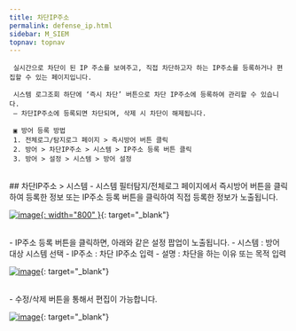 ```yaml
---
title: 차단IP주소
permalink: defense_ip.html
sidebar: M_SIEM
topnav: topnav
---
```


     실시간으로 차단이 된 IP 주소를 보여주고, 직접 차단하고자 하는 IP주소를 등록하거나 편집할 수 있는 페이지입니다.

     시스템 로그조회 하단에 ‘즉시 차단’ 버튼으로 차단 IP주소에 등록하여 관리할 수 있습니다.
     – 차단IP주소에 등록되면 차단되며, 삭제 시 차단이 해제됩니다.

     ▣ 방어 등록 방법
     1. 전체로그/탐지로그 페이지 > 즉시방어 버튼 클릭
     2. 방어 > 차단IP주소 > 시스템 > IP주소 등록 버튼 클릭
     3. 방어 > 설정 > 시스템 > 방어 설정

<br />
## 차단IP주소 > 시스템
- 시스템 필터탐지/전체로그 페이지에서 즉시방어 버튼을 클릭하여 등록한 정보 또는 IP주소 등록 버튼을 클릭하여 직접 등록한 정보가 노출됩니다.
 
 [![image](/docs/images/Manual/siem/blockIP/1.png){: width="800" }](/docs/images/Manual/siem/blockIP/1.png){: target="_blank"}

<br />
- IP주소 등록 버튼을 클릭하면, 아래와 같은 설정 팝업이 노출됩니다.
- 시스템 :  방어 대상 시스템 선택
- IP주소 :  차단 IP주소 입력
- 설명 : 차단을 하는 이유 또는 목적 입력
<br />

[![image](/docs/images/Manual/siem/blockIP/2.png)](/docs/images/Manual/siem/blockIP/2.png){: target="_blank"}

<br />
- 수정/삭제 버튼을 통해서 편집이 가능합니다.
<br />

[![image](/docs/images/Manual/siem/blockIP/3.png)](/docs/images/Manual/siem/blockIP/3.png){: target="_blank"}
